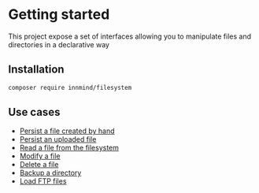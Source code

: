 # Getting started

This project expose a set of interfaces allowing you to manipulate files and directories in a declarative way

## Installation

```sh
composer require innmind/filesystem
```

## Use cases

- [Persist a file created by hand](use_cases/persist_hand_file.md)
- [Persist an uploaded file](use_cases/persist_uploaded_file.md)
- [Read a file from the filesystem](use_cases/read_file.md)
- [Modify a file](use_cases/modify_file.md)
- [Delete a file](use_cases/delete_file.md)
- [Backup a directory](use_cases/backup_directory.md)
- [Load FTP files](use_cases/load_ftp_files.md)


